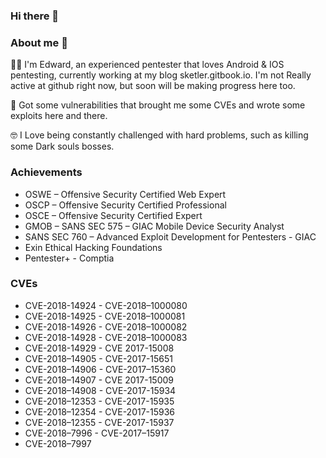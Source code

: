 ### Hi there 👋

### About me :thinking:	

:man_technologist:	I'm Edward, an experienced pentester that loves Android & IOS pentesting, currently working at my blog sketler.gitbook.io. I'm not Really active at github right now, but soon will be making progress here too.

:dart:	Got some vulnerabilities that brought me some CVEs and wrote some exploits here and there.

:nerd_face:	I Love being constantly challenged with hard problems, such as killing some Dark souls bosses.

### Achievements

-	OSWE – Offensive Security Certified Web Expert
-	OSCP – Offensive Security Certified Professional
-	OSCE – Offensive Security Certified Expert
-	GMOB – SANS SEC 575 – GIAC Mobile Device Security Analyst
-	SANS SEC 760 – Advanced Exploit Development for Pentesters - GIAC
-	Exin Ethical Hacking Foundations
-	Pentester+ - Comptia

### CVEs

- CVE-2018-14924    - CVE-2018–1000080
- CVE-2018-14925    - CVE-2018–1000081
- CVE-2018-14926    - CVE-2018–1000082
- CVE-2018-14928    - CVE-2018–1000083
- CVE-2018-14929    - CVE 2017-15008
- CVE-2018–14905    - CVE-2017-15651
- CVE-2018–14906    - CVE-2017–15360
- CVE-2018–14907    - CVE 2017-15009
- CVE-2018–14908    - CVE-2017-15934
- CVE-2018–12353    - CVE-2017-15935
- CVE-2018–12354    - CVE-2017-15936
- CVE-2018–12355    - CVE-2017-15937
- CVE-2018–7996     - CVE-2017–15917
- CVE-2018–7997






